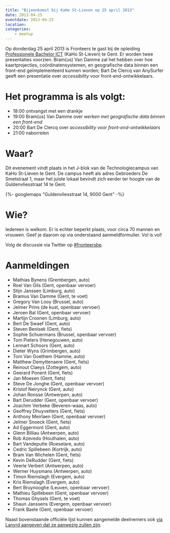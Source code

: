 ```yaml
---
title: "Bijeenkomst bij KaHo St-Lieven op 25 april 2013"
date: 2013-04-25
eventdate: 2013-04-25
location:
categories:
    - meetup
---
```

Op donderdag 25 april 2013 is Fronteers te gast bij de opleiding [Professionele Bachelor ICT](http://www.ikdoeict.be/) (KaHo St-Lieven) te Gent. Er worden twee presentaties voorzien. Bram(us) Van Damme zal het hebben over hoe kaartprojecties, coördinatensystemen, en geografische data binnen een front-end geïmplementeerd kunnen worden; Bart De Clercq van AnySurfer geeft een presentatie over _accessibility_ voor front-end-ontwikkelaars.

# Het programma is als volgt:

* 18:00 ontvangst met een drankje
* 19:00 Bram(us) Van Damme over _werken met geografische data binnen een front-end_
* 20:00 Bart De Clercq over _accessibility voor front-end-ontwikkelaars_
* 21:00 naborrelen

# Waar?

Dit evenement vindt plaats in het J-blok van de Technologiecampus van KaHo St-Lieven te Gent. De campus heeft als adres Gebroeders De Smetstraat 1, maar het juiste lokaal bevindt zich eerder ter hoogte van de Guldenvliesstraat 14 te Gent.

{%- googlemaps "Guldenvliesstraat 14, 9000 Gent" -%}

# Wie?

Iedereen is welkom. Er is echter beperkt plaats, voor circa 70 mannen en vrouwen. Geef je daarom op via onderstaand aanmeldformulier. Vol is vol!

Volg de discussie via Twitter op [#fronteersbe](https://twitter.com/search?q=%23fronteersbe).

# Aanmeldingen

* Mathias Bynens (Grembergen, auto)
* Roel Van Gils (Gent, openbaar vervoer)
* Stijn Janssen (Limburg, auto)
* Bramus Van Damme (Gent, te voet)
* Gregory Van Looy (Brussel, auto)
* Jelmer Prins (de kust, openbaar vervoer)
* Jeroen Bal (Gent, openbaar vervoer)
* Martijn Croonen (Limburg, auto)
* Bert De Swaef (Gent, auto)
* Steven Benisek (Gent, fiets)
* Sophie Schuermans (Brussel, openbaar vervoer)
* Tom Pieters (Henegouwen, auto)
* Lennart Schoors (Gent, auto)
* Dieter Wyns (Grimbergen, auto)
* Tom Van Goethem (Hamme, auto)
* Matthew Demyttenaere (Gent, fiets)
* Reinout Claeys (Zottegem, auto)
* Geerard Ponent (Gent, fiets)
* Jan Moesen (Gent, fiets)
* Steve De Jonghe (Gent, openbaar vervoer)
* Kristof Neirynck (Gent, auto)
* Johan Ronsse (Antwerpen, auto)
* Bart Derudder (Gent, openbaar vervoer)
* Joachim Verbeke (Beveren-waas, auto)
* Geoffrey Dhuyvetters (Gent, fiets)
* Anthony Meirlaen (Gent, openbaar vervoer)
* Jelmer Snoeck (Gent, fiets)
* Ad Eggermont (Gent, auto)
* Glenn Billiau (Antwerpen, auto)
* Rob Azevedo (Houthalen, auto)
* Bart Vandeputte (Roeselare, auto)
* Cedric Spillebeen (Kortrijk, auto)
* Bram Van Wichelen (Gent, fiets)
* Kevin DeRudder (Gent, fiets)
* Veerle Verbert (Antwerpen, auto)
* Werner Huysmans (Antwerpen, auto)
* Timon Riemslagh (Evergem, auto)
* Kris Riemslagh (Evergem, auto)
* Bert Bruynooghe (Leuven, openbaar vervoer)
* Mathieu Spillebeen (Gent, openbaar vervoer)
* Thomas Ghysels (Gent, te voet)
* Shaun Janssens (Evergem, openbaar vervoer)
* Frank Baele (Gent, openbaar vervoer)

Naast bovenstaande officiële lijst kunnen aangemelde deelnemers ook [via Lanyrd aangeven dat ze aanwezig zullen zijn](http://lanyrd.com/cpgck).

